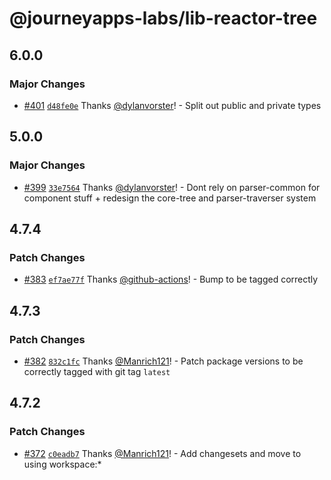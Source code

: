 # @journeyapps-labs/lib-reactor-tree

## 6.0.0

### Major Changes

- [#401](https://github.com/journeyapps-platform/journey-js/pull/401) [`d48fe0e`](https://github.com/journeyapps-platform/journey-js/commit/d48fe0e590a8b58d6bd83d9965ef4db34b9ecc2f) Thanks [@dylanvorster](https://github.com/dylanvorster)! - Split out public and private types

## 5.0.0

### Major Changes

- [#399](https://github.com/journeyapps-platform/journey-js/pull/399) [`33e7564`](https://github.com/journeyapps-platform/journey-js/commit/33e75648cf7eba01e7e70c16960cca211bb3b554) Thanks [@dylanvorster](https://github.com/dylanvorster)! - Dont rely on parser-common for component stuff + redesign the core-tree and parser-traverser system

## 4.7.4

### Patch Changes

- [#383](https://github.com/journeyapps-platform/journey-js/pull/383) [`ef7ae77f`](https://github.com/journeyapps-platform/journey-js/commit/ef7ae77fad3ca3229c68beb3a6e88faec90b32eb) Thanks [@github-actions](https://github.com/apps/github-actions)! - Bump to be tagged correctly

## 4.7.3

### Patch Changes

- [#382](https://github.com/journeyapps-platform/journey-js/pull/382) [`832c1fc`](https://github.com/journeyapps-platform/journey-js/commit/832c1fc48cde7253bdaf1a9718d6e85ab02187ba) Thanks [@Manrich121](https://github.com/Manrich121)! - Patch package versions to be correctly tagged with git tag `latest`

## 4.7.2

### Patch Changes

- [#372](https://github.com/journeyapps-platform/journey-js/pull/372) [`c0eadb7`](https://github.com/journeyapps-platform/journey-js/commit/c0eadb7abb43f62b89b92731521f8d7f9bc209bb) Thanks [@Manrich121](https://github.com/Manrich121)! - Add changesets and move to using workspace:\*

